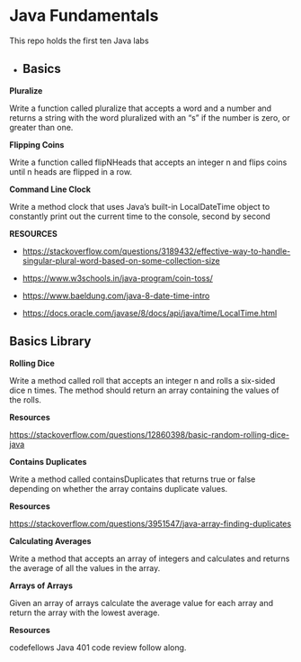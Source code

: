 # Java Fundamentals

This repo holds the first ten Java labs

- ## Basics

**Pluralize**

Write a function called pluralize that accepts a word and a number and returns a string with the word pluralized with an “s” if the number is zero, or greater than one.

**Flipping Coins**

Write a function called flipNHeads that accepts an integer n and flips coins until n heads are flipped in a row.

**Command Line Clock**

Write a method clock that uses Java’s built-in LocalDateTime object to constantly print out the current time to the console, second by second

**RESOURCES**

- https://stackoverflow.com/questions/3189432/effective-way-to-handle-singular-plural-word-based-on-some-collection-size

- https://www.w3schools.in/java-program/coin-toss/

- https://www.baeldung.com/java-8-date-time-intro

- https://docs.oracle.com/javase/8/docs/api/java/time/LocalTime.html

## Basics Library

**Rolling Dice**

Write a method called roll that accepts an integer n and rolls a six-sided dice n times. The method should return an array containing the values of the rolls.

**Resources**

https://stackoverflow.com/questions/12860398/basic-random-rolling-dice-java

**Contains Duplicates**

Write a method called containsDuplicates that returns true or false depending on whether the array contains duplicate values.

**Resources**

https://stackoverflow.com/questions/3951547/java-array-finding-duplicates

**Calculating Averages**

Write a method that accepts an array of integers and calculates and returns the average of all the values in the array.

**Arrays of Arrays**

Given an array of arrays calculate the average value for each array and return the array with the lowest average.

**Resources**

codefellows Java 401 code review follow along.
